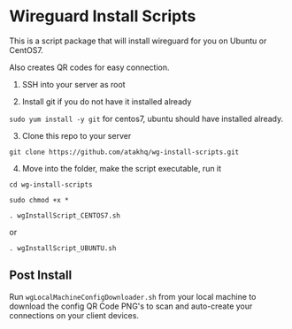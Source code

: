# Wireguard Install Scripts

This is a script package that will install wireguard for you on Ubuntu or CentOS7. 

Also creates QR codes for easy connection.


1. SSH into your server as root

2. Install git if you do not have it installed already

`sudo yum install -y git` for centos7, ubuntu should have installed already.

3. Clone this repo to your server

`git clone https://github.com/atakhq/wg-install-scripts.git`

4. Move into the folder, make the script executable, run it

`cd wg-install-scripts`

`sudo chmod +x *`

`. wgInstallScript_CENTOS7.sh`

or

`. wgInstallScript_UBUNTU.sh`

## Post Install

Run `wgLocalMachineConfigDownloader.sh` from your local machine to download the config QR Code PNG's to scan and auto-create your connections on your client devices. 
